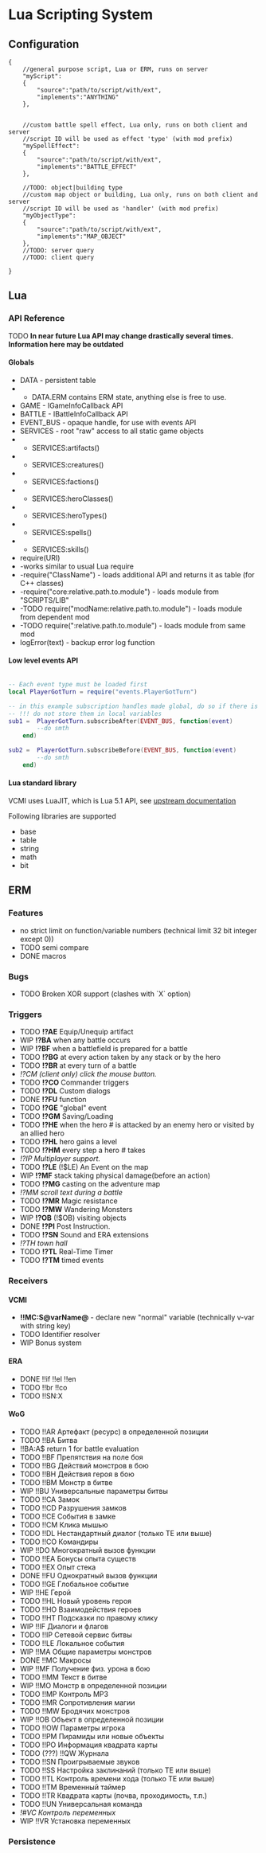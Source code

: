 # Lua Scripting System

## Configuration

```json5
{
 	//general purpose script, Lua or ERM, runs on server
 	"myScript":
	{
		"source":"path/to/script/with/ext",
		"implements":"ANYTHING"
	},


 	//custom battle spell effect, Lua only, runs on both client and server
 	//script ID will be used as effect 'type' (with mod prefix)
 	"mySpellEffect":
	{
		"source":"path/to/script/with/ext",
		"implements":"BATTLE_EFFECT"
	},

	//TODO: object|building type
 	//custom map object or building, Lua only, runs on both client and server
 	//script ID will be used as 'handler' (with mod prefix)
 	"myObjectType":
	{
		"source":"path/to/script/with/ext",
		"implements":"MAP_OBJECT"
	},
	//TODO: server query
	//TODO: client query

}
```

## Lua

### API Reference

TODO **In near future Lua API may change drastically several times. Information here may be outdated**

#### Globals

- DATA - persistent table
- - DATA.ERM contains ERM state, anything else is free to use.
- GAME - IGameInfoCallback API
- BATTLE - IBattleInfoCallback API
- EVENT_BUS - opaque handle, for use with events API
- SERVICES - root "raw" access to all static game objects
- - SERVICES:artifacts()
- - SERVICES:creatures()
- - SERVICES:factions()
- - SERVICES:heroClasses()
- - SERVICES:heroTypes()
- - SERVICES:spells()
- - SERVICES:skills()
- require(URI)
- -works similar to usual Lua require
- -require("ClassName") - loads additional API and returns it as table (for C++ classes)
- -require("core:relative.path.to.module") - loads module from "SCRIPTS/LIB"
- -TODO require("modName:relative.path.to.module") - loads module from dependent mod
- -TODO require(":relative.path.to.module") - loads module from same mod
- logError(text) - backup error log function

#### Low level events API

``` Lua

-- Each event type must be loaded first
local PlayerGotTurn = require("events.PlayerGotTurn")

-- in this example subscription handles made global, do so if there is no better place
-- !!! do not store them in local variables
sub1 = 	PlayerGotTurn.subscribeAfter(EVENT_BUS, function(event)
		--do smth
	end)

sub2 = 	PlayerGotTurn.subscribeBefore(EVENT_BUS, function(event)
		--do smth
	end)
```

#### Lua standard library

VCMI uses LuaJIT, which is Lua 5.1 API, see [upstream documentation](https://www.lua.org/manual/5.1/manual.html)

Following libraries are supported

- base
- table
- string
- math
- bit

## ERM

### Features

- no strict limit on function/variable numbers (technical limit 32 bit integer except 0))
- TODO semi compare
- DONE macros

### Bugs

- TODO Broken XOR support (clashes with \`X\` option)

### Triggers

- TODO **!?AE** Equip/Unequip artifact
- WIP **!?BA** when any battle occurs
- WIP **!?BF** when a battlefield is prepared for a battle
- TODO **!?BG** at every action taken by any stack or by the hero
- TODO **!?BR** at every turn of a battle
- *!?CM (client only) click the mouse button.*
- TODO **!?CO** Commander triggers
- TODO **!?DL** Custom dialogs
- DONE **!?FU** function
- TODO **!?GE** "global" event
- TODO **!?GM** Saving/Loading
- TODO **!?HE** when the hero \# is attacked by an enemy hero or
    visited by an allied hero
- TODO **!?HL** hero gains a level
- TODO **!?HM** every step a hero \# takes
- *!?IP Multiplayer support.*
- TODO **!?LE** (!$LE) An Event on the map
- WIP **!?MF** stack taking physical damage(before an action)
- TODO **!?MG** casting on the adventure map
- *!?MM scroll text during a battle*
- TODO **!?MR** Magic resistance
- TODO **!?MW** Wandering Monsters
- WIP **!?OB** (!$OB) visiting objects
- DONE **!?PI** Post Instruction.
- TODO **!?SN** Sound and ERA extensions
- *!?TH town hall*
- TODO **!?TL** Real-Time Timer
- TODO **!?TM** timed events

### Receivers

#### VCMI

- **!!MC:S@varName@** - declare new "normal" variable (technically
    v-var with string key)
- TODO Identifier resolver
- WIP Bonus system

#### ERA

- DONE !!if !!el !!en
- TODO !!br !!co
- TODO !!SN:X

#### WoG

- TODO !!AR Артефакт (ресурс) в определенной позиции
- TODO !!BA Битва
- !!BA:A$ return 1 for battle evaluation
- TODO !!BF Препятствия на поле боя
- TODO !!BG Действий монстров в бою
- TODO !!BH Действия героя в бою
- TODO !!BM Монстр в битве
- WIP !!BU Универсальные параметры битвы
- TODO !!CA Замок
- TODO !!CD Разрушения замков
- TODO !!CE События в замке
- TODO !!CM Клика мышью
- TODO !!DL Нестандартный диалог (только ТЕ или выше)
- TODO !!CO Командиры
- WIP !!DO Многократный вызов функции
- TODO !!EA Бонусы опыта существ
- TODO !!EX Опыт стека
- DONE !!FU Однократный вызов функции
- TODO !!GE Глобальное событие
- WIP !!HE Герой
- TODO !!HL Новый уровень героя
- TODO !!HO Взаимодействия героев
- TODO !!HT Подсказки по правому клику
- WIP !!IF Диалоги и флагов
- TODO !!IP Сетевой сервис битвы
- TODO !!LE Локальное события
- WIP !!MA Общие параметры монстров
- DONE !!MC Макросы
- WIP !!MF Получение физ. урона в бою
- TODO !!MM Текст в битве
- WIP !!MO Монстр в определенной позиции
- TODO !!MP Контроль MP3
- TODO !!MR Сопротивления магии
- TODO !!MW Бродячих монстров
- WIP !!OB Объект в определенной позиции
- TODO !!OW Параметры игрока
- TODO !!PM Пирамиды или новые объекты
- TODO !!PO Информация квадрата карты
- TODO (???) !!QW Журнала
- TODO !!SN Проигрываемые звуков
- TODO !!SS Настройка заклинаний (только ТЕ или выше)
- TODO !!TL Контроль времени хода (только ТЕ или выше)
- TODO !!TM Временный таймер
- TODO !!TR Квадрата карты (почва, проходимость, т.п.)
- TODO !!UN Универсальная команда
- *!#VC Контроль переменных*
- WIP !!VR Установка переменных

### Persistence
